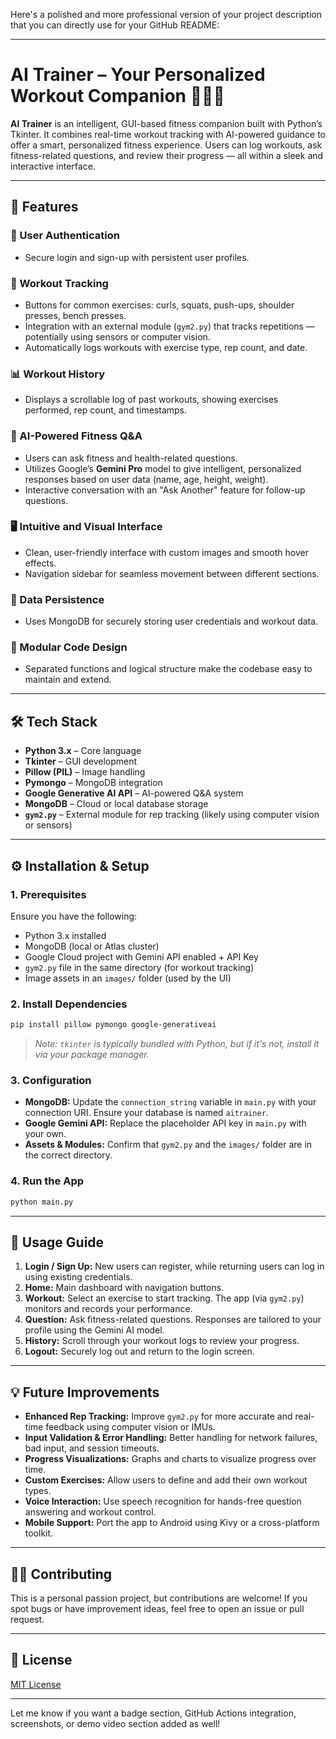 Here's a polished and more professional version of your project description that you can directly use for your GitHub README:

---

# AI Trainer – Your Personalized Workout Companion 🏋️‍♂️🤖

**AI Trainer** is an intelligent, GUI-based fitness companion built with Python’s Tkinter. It combines real-time workout tracking with AI-powered guidance to offer a smart, personalized fitness experience. Users can log workouts, ask fitness-related questions, and review their progress — all within a sleek and interactive interface.

---

## 🚀 Features

### 🔐 User Authentication
- Secure login and sign-up with persistent user profiles.

### 💪 Workout Tracking
- Buttons for common exercises: curls, squats, push-ups, shoulder presses, bench presses.
- Integration with an external module (`gym2.py`) that tracks repetitions — potentially using sensors or computer vision.
- Automatically logs workouts with exercise type, rep count, and date.

### 📊 Workout History
- Displays a scrollable log of past workouts, showing exercises performed, rep count, and timestamps.

### 🧠 AI-Powered Fitness Q&A
- Users can ask fitness and health-related questions.
- Utilizes Google’s **Gemini Pro** model to give intelligent, personalized responses based on user data (name, age, height, weight).
- Interactive conversation with an "Ask Another" feature for follow-up questions.

### 🖥️ Intuitive and Visual Interface
- Clean, user-friendly interface with custom images and smooth hover effects.
- Navigation sidebar for seamless movement between different sections.

### 💾 Data Persistence
- Uses MongoDB for securely storing user credentials and workout data.

### 🧩 Modular Code Design
- Separated functions and logical structure make the codebase easy to maintain and extend.

---

## 🛠️ Tech Stack

- **Python 3.x** – Core language
- **Tkinter** – GUI development
- **Pillow (PIL)** – Image handling
- **Pymongo** – MongoDB integration
- **Google Generative AI API** – AI-powered Q&A system
- **MongoDB** – Cloud or local database storage
- **`gym2.py`** – External module for rep tracking (likely using computer vision or sensors)

---

## ⚙️ Installation & Setup

### 1. Prerequisites
Ensure you have the following:
- Python 3.x installed
- MongoDB (local or Atlas cluster)
- Google Cloud project with Gemini API enabled + API Key
- `gym2.py` file in the same directory (for workout tracking)
- Image assets in an `images/` folder (used by the UI)

### 2. Install Dependencies
```bash
pip install pillow pymongo google-generativeai
```

> _Note: `tkinter` is typically bundled with Python, but if it's not, install it via your package manager._

### 3. Configuration
- **MongoDB:** Update the `connection_string` variable in `main.py` with your connection URI. Ensure your database is named `aitrainer`.
- **Google Gemini API:** Replace the placeholder API key in `main.py` with your own.
- **Assets & Modules:** Confirm that `gym2.py` and the `images/` folder are in the correct directory.

### 4. Run the App
```bash
python main.py
```

---

## 🧭 Usage Guide

1. **Login / Sign Up:** New users can register, while returning users can log in using existing credentials.
2. **Home:** Main dashboard with navigation buttons.
3. **Workout:** Select an exercise to start tracking. The app (via `gym2.py`) monitors and records your performance.
4. **Question:** Ask fitness-related questions. Responses are tailored to your profile using the Gemini AI model.
5. **History:** Scroll through your workout logs to review your progress.
6. **Logout:** Securely log out and return to the login screen.

---

## 💡 Future Improvements

- **Enhanced Rep Tracking:** Improve `gym2.py` for more accurate and real-time feedback using computer vision or IMUs.
- **Input Validation & Error Handling:** Better handling for network failures, bad input, and session timeouts.
- **Progress Visualizations:** Graphs and charts to visualize progress over time.
- **Custom Exercises:** Allow users to define and add their own workout types.
- **Voice Interaction:** Use speech recognition for hands-free question answering and workout control.
- **Mobile Support:** Port the app to Android using Kivy or a cross-platform toolkit.

---

## 🧑‍💻 Contributing

This is a personal passion project, but contributions are welcome! If you spot bugs or have improvement ideas, feel free to open an issue or pull request.

---

## 📜 License

[MIT License](LICENSE)

---

Let me know if you want a badge section, GitHub Actions integration, screenshots, or demo video section added as well!
